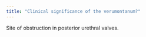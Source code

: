 ```yaml
---
title: "Clinical significance of the verumontanum?"
---
```

Site of obstruction in posterior urethral valves.

